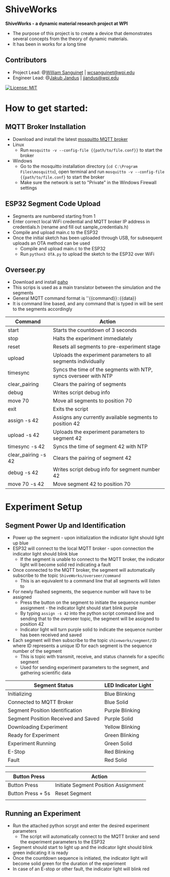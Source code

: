 # ShiveWorks 
**ShiveWorks - a dynamic material research project at WPI**

* The purpose of this project is to create a device that demonstrates several concepts from the theory of dynamic materials.
* It has been in works for a long time


## Contributors
* Project Lead: @[William Sanguinet](https://github.com/williamsanguinet) | wcsanguinet@wpi.edu
* Engineer Lead: @[Jakub Jandus](https://github.com/BambusGS) | jjandus@wpi.edu

[![License: MIT](https://img.shields.io/badge/License-MIT-yellow.svg)](https://opensource.org/licenses/MIT)


# How to get started:
## MQTT Broker Installation
* Download and install the latest [mosquitto MQTT broker](https://mosquitto.org/download/)
* Linux
  * Run `mosquitto -v --config-file {{path/to/file.conf}}` to start the broker
* Windows
  * Go to the mosquitto installation directory (`cd C:\Program Files\mosquitto`), open terminal and run `mosquitto -v --config-file {{path/to/file.conf}` to start the broker
  * Make sure the network is set to "Private" in the Windows Firewall settings

## ESP32 Segment Code Upload
* Segments are numbered starting from 1
* Enter correct local WiFi credential and MQTT broker IP address in credentials.h (rename and fill out sample_credentials.h)
* Compile and upload main.c to the ESP32
* Once the initial sketch has been uploaded through USB, for subsequent uploads an OTA method can be used
  * Compile and upload main.c to the ESP32
  * Run `python3 OTA.py` to upload the sketch to the ESP32 over WiFi

## Overseer.py
  * Download and install [paho](https://pypi.org/project/paho-mqtt/)
  * This scrips is used as a main translator between the simulation and the segments
  * General MQTT command format is ''{{command}}::{{data}}
  * It is command line based, and any command that is typed in will be sent to the segments accordingly

| Command             | Action                                                           |
| ------------------- | ---------------------------------------------------------------- |
| start               | Starts the countdown of 3 seconds                                |
| stop                | Halts the experiment immediately                                 |
| reset               | Resets all segments to pre-experiment stage                      |
| upload              | Uploads the experiment parameters to all segments individually   |
| timesync            | Syncs the time of the segments with NTP, syncs overseer with NTP |
| clear_pairing       | Clears the pairing of segments                                   |
| debug               | Writes script debug info                                         |
| move 70             | Move all segments to position 70                                 |
| exit                | Exits the script                                                 |
| assign -s 42        | Assigns any currently available segments to position 42          |
| upload -s 42        | Uploads the experiment parameters to segment 42                  |
| timesync -s 42      | Syncs the time of segment 42 with NTP                            |
| clear_pairing -s 42 | Clears the pairing of segment 42                                 |
| debug -s 42         | Writes script debug info for segment number 42                   |
| move 70 -s 42       | Move segment 42 to position 70                                   |

<!-- implement a segment servo offset function -->


# Experiment Setup
## Segment Power Up and Identification
* Power up the segment - upon initialization the indicator light should light up blue
* ESP32 will connect to the local MQTT broker - upon connection the indicator light should blink blue
  * If the segment is unable to connect to the MQTT broker, the indicator light will become solid red indicating a fault
* Once connected to the MQTT broker, the segment will automatically subscribe to the topic `ShiveWorks/overseer/command`
  * This is an equivalent to a command line that all segments will listen to
* For newly flashed segments, the sequence number will have to be assigned
  * Press the button on the segment to initiate the sequence number assignment - the indicator light should start blink purple
  * By typing `assign -s 42` into the python script command line and sending that to the overseer topic, the segment will be assigned to position 42
  * Indicator light will turn purple solid to indicate the sequence number has been received and saved
* Each segment will then subscribe to the topic `shiveworks/segment/ID` where ID represents a unique ID for each segment is the sequence number of the segment
  * This is topic with transmit, receive, and status channels for a specific segment
  * Used for sending experiment parameters to the segment, and gathering scientific data 

 
| Segment Status                      | LED Indicator Light |
| ----------------------------------- | ------------------- |
| Initializing                        | Blue Blinking       |
| Connected to MQTT Broker            | Blue Solid          |
| Segment Position Identification     | Purple Blinking     |
| Segment Position Received and Saved | Purple Solid        |
| Downloading Experiment              | Yellow Blinking     |
| Ready for Experiment                | Green Blinking      |
| Experiment Running                  | Green Solid         |
| E-Stop                              | Red Blinking        |
| Fault                               | Red Solid           |
|                                     |                     |

| Button Press      | Action                               |
| ----------------- | ------------------------------------ |
| Button Press      | Initiate Segment Position Assignment |
| Button Press + 5s | Reset Segment                        |
|                   |                                      |

  

## Running an Experiment
* Run the attached python scrypt and enter the desired experiment parameters
  * The script will automatically connect to the MQTT broker and send the experiment parameters to the ESP32
* Segment should start to light up and the indicator light should blink green indicating it is ready
* Once the countdown sequence is initiated, the indicator light will become solid green for the duration of the experiment
* In case of an E-stop or other fault, the indicator light will blink red
